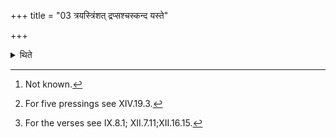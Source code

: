 +++
title = "03 त्रयस्त्रिंशत् द्रप्सश्चस्कन्द यस्ते"

+++

<details><summary>थिते</summary>

3. According to some[^1] ritualists if (Soma-juice or an oblation material) is fallen out, in accordance with the pressing[^2] (the Adhvaryu) offers five libations (of ghee) each with one of the (following) formulae in the sequence: traystriṁśat... drapsaścaskanda, yaste drapsaḥ..., yo drapsaḥ..., yaste drapsaḥ...[^3]   


[^1]: Not known.   

[^2]: For five pressings see XIV.19.3.   

[^3]: For the verses see IX.8.1; XII.7.11;XII.16.15. 
</details>
